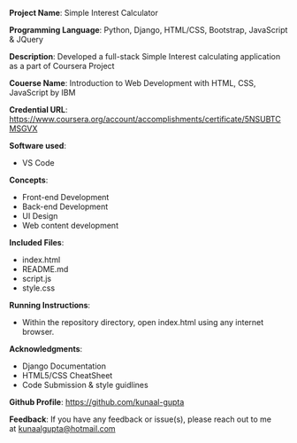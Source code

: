 **Project Name**: Simple Interest Calculator

**Programming Language**: Python, Django, HTML/CSS, Bootstrap, JavaScript & JQuery

**Description**: Developed a full-stack Simple Interest calculating application as a part of Coursera Project

**Couerse Name**: Introduction to Web Development with HTML, CSS, JavaScript by IBM

**Credential URL**: https://www.coursera.org/account/accomplishments/certificate/5NSUBTCMSGVX

**Software used**: 
 * VS Code            
 
 **Concepts**:
 * Front-end Development
 * Back-end Development
 * UI Design
 * Web content development

**Included Files**: 
 * index.html
 * README.md
 * script.js
 * style.css

**Running Instructions**:
 * Within the repository directory, open index.html using any internet browser.

**Acknowledgments**: 
 * Django Documentation
 * HTML5/CSS CheatSheet
 * Code Submission & style guidlines

**Github Profile**: https://github.com/kunaal-gupta

**Feedback**: If you have any feedback or issue(s), please reach out to me at kunaalgupta@hotmail.com



